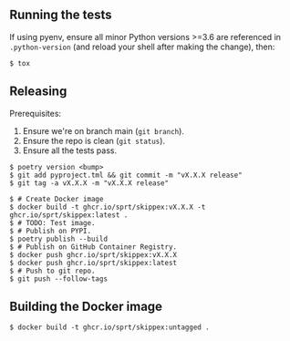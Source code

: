 ## Running the tests

If using pyenv, ensure all minor Python versions >=3.6 are referenced in
`.python-version` (and reload your shell after making the change), then:

```console
$ tox
```

## Releasing

Prerequisites:

 1. Ensure we're on branch main (`git branch`).
 1. Ensure the repo is clean (`git status`).
 1. Ensure all the tests pass.

```console
$ poetry version <bump>
$ git add pyproject.tml && git commit -m "vX.X.X release"
$ git tag -a vX.X.X -m "vX.X.X release"

$ # Create Docker image
$ docker build -t ghcr.io/sprt/skippex:vX.X.X -t ghcr.io/sprt/skippex:latest .
$ # TODO: Test image.
$ # Publish on PYPI.
$ poetry publish --build
$ # Publish on GitHub Container Registry.
$ docker push ghcr.io/sprt/skippex:vX.X.X
$ docker push ghcr.io/sprt/skippex:latest
$ # Push to git repo.
$ git push --follow-tags
```

## Building the Docker image

```console
$ docker build -t ghcr.io/sprt/skippex:untagged .
```
